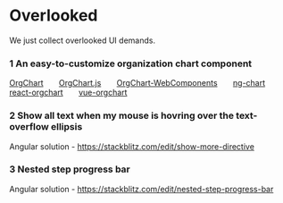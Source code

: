 # Overlooked

We just collect overlooked UI demands.

### 1 An easy-to-customize organization chart component
[OrgChart](https://github.com/dabeng/OrgChart)&emsp;&emsp;[OrgChart.js](https://github.com/dabeng/OrgChart.js)&emsp;&emsp;[OrgChart-WebComponents](https://github.com/dabeng/OrgChart-Webcomponents)&emsp;&emsp;[ng-chart](https://github.com/dabeng/ng-orgchart)&emsp;&emsp;[react-orgchart](https://github.com/dabeng/react-orgchart)&emsp;&emsp;[vue-orgchart](https://github.com/dabeng/vue-orgchart)

### 2 Show all text when my mouse is hovring over the text-overflow ellipsis
Angular solution - https://stackblitz.com/edit/show-more-directive


### 3 Nested step progress bar
Angular solution - https://stackblitz.com/edit/nested-step-progress-bar
